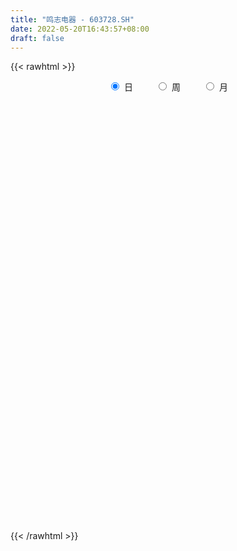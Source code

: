 ```yaml
---
title: "鸣志电器 - 603728.SH"
date: 2022-05-20T16:43:57+08:00
draft: false
---
```

{{< rawhtml >}}
    <div style="text-align: center">
        <label style="padding: 1rem;"><input style="margin-right: .5rem" type="radio" name="period" value="D" checked onclick="period_change(this)">日</label>
        <label style="padding: 1rem;"><input style="margin-right: .5rem" type="radio" name="period" value="W" onclick="period_change(this)">周</label>
        <label style="padding: 1rem;"><input style="margin-right: .5rem" type="radio" name="period" value="M" onclick="period_change(this)">月</label>
    </div>
    <div id="chart" style="height: 700px;"></div> 
    <script type="text/javascript">
        const D_v = [36391.86,40753.5,21949.19,42889.84,34625.6,46760.94,33164.59,30563.07,28084.85,28645.13,35755.89,25500.07,26764.54,25533.81,23685.54,27544.44,16006.06,60405.66,49746.62,29588.51,19082.7,20896.7,32814.0,38625.8,37950.61,36011.29,21105.44,25550.43,32193.0,25752.37,39929.18,27807.89,36123.3,31282.01,87395.97,50132.27,35203.93,67420.44,54029.97,32309.85,48295.43,45686.0,33107.53,28993.9,33004.07,28204.26,28497.0,51425.89,41910.61,36282.06,49894.31,94749.44,74155.29,59496.45,54766.17,54061.73,33385.56,33542.2,72217.26,64984.65,61467.86,34879.76,37960.44,35821.7,48653.03,28544.93,28491.53,47143.24,76242.42,54561.46,44014.1,22184.72,24219.85,129022.23,160853.99,76321.29,51672.33,74381.48,86260.59,79287.08,54333.3,44580.75,42666.77,56593.29,52108.03,40867.36,27027.26,35092.9,47190.7,32457.26,19862.31,23928.15,22465.38,26110.61,20958.07,16627.11,40156.86,33491.0,21309.22,15037.3,40859.77,21134.12,27076.33,20680.5,35118.46,17828.54,12572.48,13046.34,17747.13,15494.73,54438.09,35502.26,29260.13,22070.46,43781.45,23333.56,19565.52,28959.73,15046.76,20810.94,18769.5,22879.0,40900.54,22833.62,19230.64,43537.64,38402.67,100859.38,149170.1,189241.41,136207.3,125412.77,190401.04,97315.25,199673.98,147858.01,140735.41,208062.83,225097.72,158747.61,141404.04,88088.66,130045.24,90292.32,83275.55,52469.11,59895.52,54209.79,77161.73,60224.89,66782.16,64282.84,49726.19,116764.99,73462.62,79615.7,64969.02,40337.77,51813.83,93801.56,56454.29,83018.56,49294.49,55154.38,42145.61,47133.36,32903.81,36243.19,31572.27,58372.76,42872.13,31388.06,33632.0,46421.53,46970.84,29780.41,27642.18,16001.0,23950.92,31475.16,44766.55,26566.4,26757.0,45666.55,33122.0,27467.0,31541.0,32261.8,18444.9,17804.0,17956.42,18642.04,26934.5,27936.87,19214.71,18349.7,17112.8,24905.3,15774.7,16465.18,19710.49,18271.84,33463.74,25679.51,19066.0,20918.6,30469.51,36476.0,24738.2,19439.8,22651.04,19004.23,41687.44,22332.14,23604.5,17442.0,16065.0,17364.43,15411.14,20858.0,43309.0,20851.91,18398.9,26766.0,18193.63,19856.08,20184.04,37504.13,29319.0,26494.15,48785.22,43592.18,33625.91,51125.21,27212.0,35092.13,26633.0,45506.91,35470.29,17076.89,14883.0,25402.6,35937.1,16418.91,25153.0,15475.0,11476.0,21610.0,21518.9,19435.9]
const D_histogram = [0.0,0.0063690028,-0.0078180747,-0.016297121,-0.0391793039,-0.0150447188,-0.0448115345,-0.0831386621,-0.1119009424,-0.1087056923,-0.0732999904,-0.0741562984,-0.0402251451,-0.0224636546,-0.0240004157,-0.0317668594,-0.0404057081,-0.0025680032,-0.0330868726,-0.0379196726,-0.0620957362,-0.0618169901,-0.0665058143,-0.0981615516,-0.1205857392,-0.1108845292,-0.0864089806,-0.0314230855,0.0239208556,0.04462464,0.0577458493,0.0582750544,0.094785461,0.1083222049,0.172873366,0.1762767541,0.1605571969,0.1096973154,0.0775188942,0.0598361685,0.0903202412,0.077714663,0.063473893,0.0526391311,0.0226891844,-0.0075126512,-0.0407392493,0.0146794888,0.0289088413,-0.0077410428,0.0769057075,0.139792443,0.121607517,0.0698771527,-0.0143662016,-0.0819921402,-0.1035618326,-0.0993648414,-0.0228517884,0.0446127598,0.0740496471,0.070919686,0.0480180692,0.0278549455,0.0378433487,0.0342114518,0.034280386,0.0014874687,0.0397959542,0.0082514361,-0.0507627197,-0.0829416893,-0.0957867917,0.0090388468,0.156575426,0.2525919869,0.265397202,0.1928621614,0.1844339548,0.1243106921,0.0327398715,-0.0017020362,-0.0470286915,-0.0284095094,0.0191675613,0.0293884591,0.0245269258,0.034661677,-0.0268247291,-0.0916269327,-0.1229927071,-0.151898257,-0.1837820686,-0.1624736574,-0.1532444679,-0.1625698376,-0.2196797098,-0.2387896535,-0.2510430761,-0.251402675,-0.2609463765,-0.2591970336,-0.2683774926,-0.2597030627,-0.2256604605,-0.1795405295,-0.1310501197,-0.0852317274,-0.0247885969,-0.0042397122,0.0878777143,0.1285644182,0.1658601084,0.1904009501,0.1394946723,0.1285277493,0.1281979408,0.0953315948,0.0678283179,0.072415277,0.0699068504,0.046330745,0.0687542021,0.078471986,0.0859195908,0.0900816941,0.1185644289,0.2141343574,0.383907672,0.4634182794,0.4817678459,0.4201559442,0.4421623082,0.563557195,0.5136841711,0.4893717625,0.5380370924,0.6848255869,0.7626064673,0.7300542181,0.5900992039,0.4405102427,0.2764043595,0.1469101626,-0.0048525925,-0.1255918889,-0.2221852096,-0.3019033739,-0.3514993976,-0.3979597026,-0.472935405,-0.5454595011,-0.5482224452,-0.4969316298,-0.4656475911,-0.3964279374,-0.3980534801,-0.3767205911,-0.3106250061,-0.1675375852,-0.1198820009,-0.1974456791,-0.291542433,-0.2723419289,-0.304406436,-0.3387865853,-0.3216277524,-0.2353174787,-0.2009118718,-0.0970001691,-0.0351597886,0.0245910589,0.0141117477,-0.0334875207,-0.1151830114,-0.1313794294,-0.1698296546,-0.1904693094,-0.2290620393,-0.2036100987,-0.2046185574,-0.2114818234,-0.1573553117,-0.175970374,-0.2202944187,-0.2357870623,-0.1993121772,-0.1578880951,-0.1049627859,-0.0511929909,-0.0155503269,0.006259421,0.0661046433,0.0794933659,0.117764205,0.1374472115,0.1358383428,0.1002372232,0.059008114,0.0143637665,-0.0377717132,-0.0885924889,-0.106367079,-0.0990638715,-0.076199446,-0.0956605985,-0.1455178008,-0.1285184338,-0.0906345324,-0.0561180342,-0.0183737237,0.0047789127,0.0398973612,0.0512277224,0.0328975705,0.0057971733,-0.0081620398,0.0238799996,0.0294137712,0.0198900748,-0.0241445021,-0.0695774889,-0.0865432997,-0.1369102949,-0.1267644116,-0.1197764754,-0.1142230269,-0.0866251122,-0.0126360835,0.0189334462,0.0771003666,0.0497957037,0.0493708726,-0.0185357728,-0.0932278549,-0.0921019297,-0.0643636795,-0.0410362023,0.0071153015,0.0485021497,0.0629472774,0.0940666879,0.1318769581,0.1601110989,0.1913471043,0.2070748191,0.2092330931,0.2259088152,0.239445729,0.2580562222]
const D_fast = [0.0,0.0079612536,-0.0081803427,-0.0207336692,-0.053410678,-0.0330372727,-0.074006972,-0.1331187651,-0.189856281,-0.213837454,-0.1967567497,-0.2161521323,-0.1922772653,-0.1801316885,-0.1876685534,-0.203376712,-0.2221169877,-0.1849212836,-0.2237118711,-0.2380245893,-0.2777245869,-0.2929000883,-0.3142153662,-0.3704114914,-0.4229821138,-0.4410020361,-0.4381287326,-0.3909986089,-0.3296744539,-0.2978145095,-0.2702568379,-0.2551588691,-0.1949520974,-0.1543348022,-0.0465652996,0.000907277,0.0253270191,0.0018914664,-0.0109072312,-0.0136309148,0.0394332182,0.0462563057,0.047884009,0.0502090299,0.0259313793,-0.0061486191,-0.0495600295,0.0095285808,0.0309851436,-0.0076000012,0.096273176,0.1941080222,0.2063249755,0.1720638993,0.0842289947,-0.003894979,-0.0513551296,-0.0719993487,-0.0011992428,0.0774184953,0.1253677945,0.1399677548,0.1290706554,0.115871268,0.1353205084,0.1402414744,0.1488805051,0.116459455,0.1647169291,0.13523527,0.0635304343,0.0106160424,-0.026175758,0.0809095922,0.2675900279,0.4267545855,0.5059091011,0.4815896009,0.519269883,0.4902242933,0.4068384406,0.3719710239,0.3148871957,0.3264040004,0.3787729614,0.396340974,0.3976111722,0.4164113426,0.3482187543,0.2605098175,0.1983958663,0.1315157522,0.0536864234,0.0343764203,0.0052944928,-0.0446733363,-0.1567031359,-0.2355104931,-0.3105246846,-0.3737349523,-0.448515248,-0.5115651634,-0.5878399956,-0.6440913314,-0.6664638443,-0.6652290456,-0.6495011658,-0.6249907054,-0.5707447241,-0.5512557675,-0.4371689124,-0.3643411039,-0.2855803866,-0.2134393074,-0.2294719171,-0.2083069028,-0.1765872261,-0.1856206734,-0.1961668708,-0.1734760925,-0.1585078065,-0.1705012256,-0.130889218,-0.1015534376,-0.0726259351,-0.0459434082,0.0121804337,0.1612839517,0.4270341842,0.6223993615,0.7611908894,0.8046179738,0.9371649148,1.1994491004,1.2779971193,1.3760276512,1.5592022543,1.8771971456,2.1456296428,2.295590948,2.3031607348,2.2636993343,2.168694541,2.0759278847,1.9229519816,1.7708147129,1.6186750898,1.463481082,1.3260102089,1.1800599783,0.9868504246,0.7779614533,0.6381428979,0.5652008058,0.4800729467,0.4501856161,0.3490467033,0.2761994446,0.2646387781,0.3658418026,0.3835268867,0.2566017887,0.0896194265,0.0407344485,-0.0674316676,-0.1865084633,-0.2497565685,-0.2222756644,-0.2380980255,-0.158436365,-0.1053859317,-0.0394873195,-0.0464386938,-0.1024098424,-0.2129010859,-0.2619423612,-0.3428500002,-0.4111069822,-0.5069652219,-0.5324158061,-0.5845789041,-0.6443126259,-0.6295249421,-0.6921325979,-0.7915302474,-0.8659696565,-0.8793228157,-0.8773707574,-0.8506861446,-0.8097145974,-0.7779595151,-0.754584912,-0.6782135288,-0.6449514647,-0.5772395745,-0.523194765,-0.490844048,-0.5013858618,-0.5278629426,-0.5689163484,-0.6304947563,-0.7034636543,-0.7478300141,-0.7652927745,-0.7614782105,-0.8048545126,-0.8910911651,-0.9062214066,-0.8909961382,-0.8705091486,-0.837358269,-0.8130109044,-0.7679181156,-0.7437808239,-0.7538865831,-0.779537687,-0.7955374101,-0.7575253708,-0.7446381563,-0.7491893341,-0.7992600365,-0.8620873955,-0.9006890313,-0.9852836002,-1.0068288198,-1.0297850024,-1.0527873107,-1.0468456741,-0.9760156661,-0.9397127749,-0.8622707629,-0.8771264998,-0.8652086128,-0.9377492014,-1.0357482472,-1.0576478045,-1.0460004741,-1.0329320475,-0.9830017184,-0.9294893327,-0.8993073857,-0.8446713031,-0.7738917934,-0.7056298779,-0.6265570965,-0.5590606769,-0.5045941296,-0.4314412036,-0.3580428576,-0.2749183089]
const D_slow = [0.0,0.0015922507,-0.000362268,-0.0044365482,-0.0142313742,-0.0179925539,-0.0291954375,-0.049980103,-0.0779553386,-0.1051317617,-0.1234567593,-0.1419958339,-0.1520521202,-0.1576680338,-0.1636681378,-0.1716098526,-0.1817112796,-0.1823532804,-0.1906249986,-0.2001049167,-0.2156288508,-0.2310830983,-0.2477095519,-0.2722499398,-0.3023963746,-0.3301175069,-0.351719752,-0.3595755234,-0.3535953095,-0.3424391495,-0.3280026872,-0.3134339236,-0.2897375583,-0.2626570071,-0.2194386656,-0.1753694771,-0.1352301778,-0.107805849,-0.0884261254,-0.0734670833,-0.050887023,-0.0314583572,-0.015589884,-0.0024301012,0.0032421949,0.0013640321,-0.0088207802,-0.005150908,0.0020763023,0.0001410416,0.0193674685,0.0543155792,0.0847174585,0.1021867466,0.0985951962,0.0780971612,0.052206703,0.0273654927,0.0216525456,0.0328057355,0.0513181473,0.0690480688,0.0810525861,0.0880163225,0.0974771597,0.1060300226,0.1146001191,0.1149719863,0.1249209749,0.1269838339,0.114293154,0.0935577317,0.0696110337,0.0718707454,0.1110146019,0.1741625986,0.2405118991,0.2887274395,0.3348359282,0.3659136012,0.3740985691,0.37367306,0.3619158872,0.3548135098,0.3596054001,0.3669525149,0.3730842464,0.3817496656,0.3750434834,0.3521367502,0.3213885734,0.2834140092,0.237468492,0.1968500777,0.1585389607,0.1178965013,0.0629765738,0.0032791605,-0.0594816086,-0.1223322773,-0.1875688714,-0.2523681298,-0.319462503,-0.3843882687,-0.4408033838,-0.4856885162,-0.5184510461,-0.539758978,-0.5459561272,-0.5470160552,-0.5250466267,-0.4929055221,-0.451440495,-0.4038402575,-0.3689665894,-0.3368346521,-0.3047851669,-0.2809522682,-0.2639951887,-0.2458913695,-0.2284146569,-0.2168319706,-0.1996434201,-0.1800254236,-0.1585455259,-0.1360251024,-0.1063839951,-0.0528504058,0.0431265122,0.1589810821,0.2794230435,0.3844620296,0.4950026066,0.6358919054,0.7643129482,0.8866558888,1.0211651619,1.1923715586,1.3830231755,1.56553673,1.7130615309,1.8231890916,1.8922901815,1.9290177221,1.927804574,1.8964066018,1.8408602994,1.7653844559,1.6775096065,1.5780196809,1.4597858296,1.3234209544,1.1863653431,1.0621324356,0.9457205378,0.8466135535,0.7471001834,0.6529200357,0.5752637842,0.5333793878,0.5034088876,0.4540474678,0.3811618596,0.3130763774,0.2369747684,0.152278122,0.0718711839,0.0130418143,-0.0371861537,-0.061436196,-0.0702261431,-0.0640783784,-0.0605504415,-0.0689223216,-0.0977180745,-0.1305629318,-0.1730203455,-0.2206376729,-0.2779031827,-0.3288057074,-0.3799603467,-0.4328308025,-0.4721696305,-0.516162224,-0.5712358286,-0.6301825942,-0.6800106385,-0.7194826623,-0.7457233588,-0.7585216065,-0.7624091882,-0.760844333,-0.7443181721,-0.7244448307,-0.6950037794,-0.6606419765,-0.6266823908,-0.601623085,-0.5868710565,-0.5832801149,-0.5927230432,-0.6148711654,-0.6414629351,-0.666228903,-0.6852787645,-0.7091939141,-0.7455733643,-0.7777029728,-0.8003616059,-0.8143911144,-0.8189845453,-0.8177898172,-0.8078154769,-0.7950085463,-0.7867841536,-0.7853348603,-0.7873753703,-0.7814053704,-0.7740519276,-0.7690794089,-0.7751155344,-0.7925099066,-0.8141457315,-0.8483733053,-0.8800644082,-0.910008527,-0.9385642838,-0.9602205618,-0.9633795827,-0.9586462211,-0.9393711295,-0.9269222035,-0.9145794854,-0.9192134286,-0.9425203923,-0.9655458748,-0.9816367946,-0.9918958452,-0.9901170198,-0.9779914824,-0.9622546631,-0.9387379911,-0.9057687515,-0.8657409768,-0.8179042007,-0.766135496,-0.7138272227,-0.6573500189,-0.5974885866,-0.5329745311]
const D_data = [['2021-05-11', 18.2483, 18.1585, 17.7694, 18.358],['2021-05-12', 18.0288, 18.2583, 17.6796, 18.4777],['2021-05-13', 18.1086, 17.9789, 17.8691, 18.348],['2021-05-14', 18.0388, 17.9789, 17.51, 18.3181],['2021-05-17', 18.0288, 17.6896, 17.4701, 18.2383],['2021-05-18', 17.7793, 18.2583, 17.1907, 18.4378],['2021-05-19', 18.0188, 17.5399, 17.4202, 18.0687],['2021-05-20', 17.5399, 17.1907, 17.0311, 17.6696],['2021-05-21', 17.1907, 17.041, 16.9413, 17.5399],['2021-05-24', 17.3304, 17.2705, 16.9911, 17.6397],['2021-05-25', 17.2106, 17.6896, 17.1707, 18.0188],['2021-05-26', 17.8292, 17.2506, 17.2406, 17.8292],['2021-05-27', 17.1508, 17.7095, 17.0809, 17.939],['2021-05-28', 17.7494, 17.5998, 17.4501, 18.0986],['2021-05-31', 17.5598, 17.3603, 17.1508, 17.8592],['2021-06-01', 17.3902, 17.2106, 17.0809, 17.5499],['2021-06-02', 17.2705, 17.1009, 17.0011, 17.4102],['2021-06-03', 17.0311, 17.7195, 16.8814, 18.4578],['2021-06-04', 17.7295, 16.8415, 16.6419, 17.909],['2021-06-07', 16.8714, 17.0111, 16.7916, 17.4401],['2021-06-08', 17.06, 16.62, 16.58, 17.39],['2021-06-09', 16.59, 16.78, 16.42, 16.83],['2021-06-10', 16.78, 16.62, 16.36, 16.8],['2021-06-11', 16.64, 16.08, 16.01, 17.07],['2021-06-15', 16.02, 15.92, 15.71, 16.4],['2021-06-16', 16.11, 16.15, 15.95, 16.34],['2021-06-17', 16.12, 16.3, 16.08, 16.62],['2021-06-18', 16.4, 16.8, 16.4, 16.86],['2021-06-21', 16.67, 17.05, 16.52, 17.12],['2021-06-22', 17.04, 16.8, 16.8, 17.25],['2021-06-23', 16.77, 16.79, 16.49, 16.94],['2021-06-24', 16.78, 16.67, 16.57, 17.06],['2021-06-25', 16.67, 17.24, 16.62, 17.38],['2021-06-28', 17.2, 17.13, 16.68, 17.2],['2021-06-29', 17.2, 18.06, 17.0, 18.5],['2021-06-30', 17.95, 17.59, 17.42, 18.04],['2021-07-01', 17.7, 17.43, 17.17, 17.8],['2021-07-02', 17.35, 16.9, 16.5, 18.0],['2021-07-05', 16.71, 16.97, 16.37, 17.3],['2021-07-06', 17.02, 17.06, 16.6, 17.28],['2021-07-07', 17.09, 17.75, 16.88, 17.79],['2021-07-08', 17.75, 17.32, 17.2, 17.83],['2021-07-09', 17.32, 17.28, 16.86, 17.45],['2021-07-12', 17.3, 17.3, 17.11, 17.49],['2021-07-13', 17.31, 16.98, 16.71, 17.32],['2021-07-14', 16.98, 16.82, 16.8, 17.2],['2021-07-15', 16.77, 16.59, 16.27, 16.94],['2021-07-16', 16.54, 17.75, 16.54, 17.77],['2021-07-19', 17.66, 17.44, 17.25, 17.69],['2021-07-20', 17.27, 16.75, 16.7, 17.27],['2021-07-21', 16.79, 18.43, 16.74, 18.43],['2021-07-22', 18.9, 18.65, 18.21, 19.32],['2021-07-23', 18.64, 17.87, 17.68, 18.64],['2021-07-26', 17.8, 17.35, 16.95, 17.83],['2021-07-27', 17.31, 16.61, 16.56, 17.46],['2021-07-28', 16.61, 16.38, 16.01, 17.11],['2021-07-29', 16.5, 16.65, 16.48, 16.88],['2021-07-30', 16.7, 16.85, 16.62, 17.16],['2021-08-02', 16.85, 17.93, 16.66, 18.2],['2021-08-03', 17.99, 18.22, 17.75, 18.48],['2021-08-04', 18.32, 18.06, 17.9, 18.38],['2021-08-05', 18.02, 17.79, 17.65, 18.33],['2021-08-06', 18.05, 17.53, 17.35, 18.05],['2021-08-09', 17.73, 17.49, 17.18, 17.73],['2021-08-10', 17.4, 17.88, 17.25, 17.93],['2021-08-11', 17.88, 17.77, 17.5, 17.98],['2021-08-12', 17.66, 17.85, 17.65, 18.17],['2021-08-13', 18.01, 17.38, 17.29, 18.12],['2021-08-16', 17.38, 18.32, 17.13, 18.58],['2021-08-17', 18.25, 17.5, 17.41, 18.32],['2021-08-18', 17.34, 16.91, 16.82, 17.52],['2021-08-19', 16.8, 16.96, 16.71, 17.1],['2021-08-20', 16.96, 17.02, 16.61, 17.09],['2021-08-23', 17.12, 18.72, 17.1, 18.72],['2021-08-24', 19.13, 20.02, 18.8, 20.54],['2021-08-25', 20.2, 20.22, 19.8, 20.33],['2021-08-26', 20.51, 19.71, 19.67, 20.61],['2021-08-27', 19.71, 18.7, 18.56, 19.85],['2021-08-30', 19.08, 19.48, 19.03, 19.85],['2021-08-31', 19.24, 18.82, 18.33, 19.37],['2021-09-01', 18.85, 18.13, 18.02, 18.99],['2021-09-02', 18.22, 18.57, 18.01, 18.66],['2021-09-03', 18.61, 18.25, 18.12, 19.1],['2021-09-06', 18.39, 19.0, 18.04, 19.14],['2021-09-07', 18.95, 19.59, 18.8, 19.64],['2021-09-08', 19.5, 19.35, 18.95, 19.51],['2021-09-09', 19.39, 19.25, 19.03, 19.43],['2021-09-10', 19.25, 19.53, 18.98, 19.74],['2021-09-13', 19.53, 18.55, 18.5, 19.53],['2021-09-14', 18.39, 18.17, 18.11, 18.75],['2021-09-15', 18.05, 18.29, 17.87, 18.48],['2021-09-16', 18.44, 18.09, 17.91, 18.52],['2021-09-17', 17.99, 17.79, 17.68, 18.28],['2021-09-22', 17.6, 18.32, 17.5, 18.34],['2021-09-23', 18.35, 18.15, 18.0, 18.53],['2021-09-24', 18.18, 17.81, 17.77, 18.24],['2021-09-27', 17.89, 16.89, 16.7, 18.1],['2021-09-28', 16.88, 16.98, 16.51, 17.28],['2021-09-29', 16.83, 16.78, 16.45, 17.1],['2021-09-30', 16.8, 16.68, 16.61, 16.93],['2021-10-08', 16.75, 16.31, 16.12, 17.15],['2021-10-11', 16.23, 16.19, 16.05, 16.45],['2021-10-12', 16.16, 15.78, 15.55, 16.23],['2021-10-13', 15.8, 15.74, 15.5, 15.8],['2021-10-14', 15.68, 15.92, 15.59, 16.34],['2021-10-15', 15.98, 16.06, 15.83, 16.28],['2021-10-18', 16.09, 16.15, 15.92, 16.23],['2021-10-19', 16.14, 16.21, 16.05, 16.28],['2021-10-20', 16.22, 16.56, 16.11, 16.58],['2021-10-21', 16.51, 16.19, 16.14, 16.69],['2021-10-22', 16.16, 17.35, 16.16, 17.45],['2021-10-25', 17.35, 17.08, 16.78, 17.45],['2021-10-26', 17.11, 17.3, 17.08, 17.58],['2021-10-27', 17.47, 17.39, 17.0, 17.48],['2021-10-28', 17.3, 16.45, 16.13, 17.3],['2021-10-29', 16.72, 16.84, 16.32, 17.15],['2021-11-01', 16.83, 17.0, 16.5, 17.17],['2021-11-02', 17.2, 16.55, 16.28, 17.21],['2021-11-03', 16.41, 16.48, 16.3, 16.75],['2021-11-04', 16.54, 16.84, 16.4, 16.9],['2021-11-05', 16.82, 16.78, 16.71, 17.15],['2021-11-08', 16.78, 16.46, 16.36, 16.88],['2021-11-09', 16.32, 17.05, 16.32, 17.4],['2021-11-10', 16.97, 17.01, 16.73, 17.02],['2021-11-11', 16.91, 17.07, 16.75, 17.21],['2021-11-12', 17.02, 17.11, 17.0, 17.46],['2021-11-15', 17.3, 17.57, 17.25, 17.79],['2021-11-16', 17.72, 18.87, 17.53, 18.9],['2021-11-17', 18.9, 20.76, 18.9, 20.76],['2021-11-18', 20.49, 20.66, 20.15, 21.81],['2021-11-19', 20.72, 20.57, 19.61, 21.63],['2021-11-22', 20.56, 19.86, 19.11, 20.57],['2021-11-23', 20.2, 21.21, 19.81, 21.85],['2021-11-24', 21.2, 23.33, 21.18, 23.33],['2021-11-25', 24.17, 21.91, 21.5, 24.45],['2021-11-26', 22.32, 22.55, 21.0, 22.7],['2021-11-29', 22.22, 24.08, 22.02, 24.65],['2021-11-30', 24.86, 26.49, 24.08, 26.49],['2021-12-01', 27.78, 27.0, 26.46, 28.31],['2021-12-02', 26.49, 26.55, 25.9, 27.71],['2021-12-03', 26.76, 25.5, 25.24, 26.86],['2021-12-06', 25.4, 25.26, 24.8, 25.95],['2021-12-07', 25.0, 24.78, 24.36, 26.0],['2021-12-08', 24.71, 24.86, 24.0, 25.0],['2021-12-09', 25.01, 24.15, 24.0, 25.12],['2021-12-10', 24.15, 24.02, 23.75, 24.4],['2021-12-13', 24.02, 23.86, 23.35, 24.28],['2021-12-14', 23.71, 23.64, 23.31, 23.95],['2021-12-15', 23.63, 23.65, 23.51, 24.38],['2021-12-16', 23.65, 23.36, 23.17, 24.14],['2021-12-17', 23.36, 22.54, 22.5, 23.49],['2021-12-20', 22.64, 21.96, 21.82, 22.8],['2021-12-21', 22.16, 22.37, 21.77, 22.46],['2021-12-22', 22.39, 22.92, 21.95, 23.51],['2021-12-23', 22.79, 22.65, 21.86, 23.07],['2021-12-24', 22.67, 23.18, 22.58, 23.46],['2021-12-27', 23.04, 22.27, 21.92, 23.04],['2021-12-28', 22.4, 22.4, 22.14, 22.9],['2021-12-29', 22.41, 23.01, 22.08, 23.36],['2021-12-30', 22.81, 24.43, 22.67, 24.59],['2021-12-31', 24.0, 23.71, 23.43, 24.37],['2022-01-04', 23.59, 22.0, 21.66, 23.68],['2022-01-05', 22.15, 21.19, 21.01, 22.21],['2022-01-06', 21.04, 22.23, 21.04, 22.6],['2022-01-07', 22.12, 21.36, 21.18, 22.66],['2022-01-10', 21.36, 20.92, 20.66, 21.77],['2022-01-11', 20.91, 21.27, 20.81, 21.78],['2022-01-12', 21.16, 22.2, 21.13, 22.3],['2022-01-13', 22.07, 21.7, 21.62, 22.19],['2022-01-14', 21.7, 22.82, 21.6, 23.41],['2022-01-17', 22.85, 22.68, 22.39, 23.45],['2022-01-18', 22.68, 22.97, 22.34, 23.16],['2022-01-19', 22.98, 22.23, 22.01, 22.98],['2022-01-20', 22.35, 21.59, 21.45, 22.38],['2022-01-21', 21.42, 20.74, 20.69, 21.58],['2022-01-24', 20.78, 21.18, 20.78, 21.67],['2022-01-25', 21.24, 20.61, 20.57, 21.41],['2022-01-26', 20.58, 20.5, 20.18, 21.07],['2022-01-27', 20.65, 19.91, 19.71, 20.66],['2022-01-28', 19.91, 20.46, 19.58, 20.83],['2022-02-07', 20.62, 19.98, 19.63, 20.99],['2022-02-08', 19.96, 19.66, 19.16, 20.07],['2022-02-09', 19.68, 20.34, 19.68, 20.37],['2022-02-10', 20.01, 19.32, 19.0, 20.1],['2022-02-11', 19.14, 18.59, 18.48, 19.3],['2022-02-14', 18.41, 18.52, 18.21, 18.7],['2022-02-15', 18.64, 18.96, 18.22, 19.16],['2022-02-16', 19.05, 18.99, 18.72, 19.58],['2022-02-17', 18.88, 19.18, 18.85, 19.42],['2022-02-18', 19.0, 19.31, 18.74, 19.49],['2022-02-21', 19.28, 19.19, 18.84, 19.38],['2022-02-22', 19.24, 19.06, 18.62, 19.28],['2022-02-23', 19.06, 19.68, 18.86, 19.93],['2022-02-24', 19.68, 19.25, 18.94, 20.2],['2022-02-25', 19.35, 19.68, 19.31, 19.89],['2022-02-28', 19.69, 19.61, 19.25, 19.8],['2022-03-01', 19.61, 19.41, 19.2, 19.79],['2022-03-02', 19.3, 18.89, 18.83, 19.4],['2022-03-03', 18.93, 18.59, 18.56, 18.93],['2022-03-04', 18.61, 18.26, 18.19, 18.69],['2022-03-07', 18.3, 17.81, 17.68, 18.44],['2022-03-08', 17.85, 17.41, 17.41, 18.0],['2022-03-09', 17.57, 17.47, 16.63, 17.64],['2022-03-10', 17.87, 17.58, 17.5, 18.35],['2022-03-11', 17.28, 17.69, 17.03, 17.82],['2022-03-14', 17.52, 17.0, 17.0, 17.52],['2022-03-15', 16.98, 16.23, 16.23, 17.12],['2022-03-16', 16.48, 16.76, 15.8, 16.85],['2022-03-17', 16.82, 16.97, 16.75, 17.19],['2022-03-18', 16.96, 16.95, 16.66, 17.13],['2022-03-21', 16.95, 17.04, 16.84, 17.18],['2022-03-22', 17.04, 16.9, 16.7, 17.24],['2022-03-23', 17.0, 17.11, 16.86, 17.39],['2022-03-24', 17.06, 16.86, 16.66, 17.25],['2022-03-25', 17.0, 16.39, 16.28, 17.01],['2022-03-28', 16.1, 16.06, 15.82, 16.34],['2022-03-29', 16.2, 16.0, 15.9, 16.45],['2022-03-30', 16.2, 16.52, 16.09, 16.55],['2022-03-31', 16.54, 16.2, 16.08, 16.54],['2022-04-01', 16.05, 15.91, 15.76, 16.14],['2022-04-06', 15.91, 15.22, 15.13, 15.91],['2022-04-07', 15.31, 14.81, 14.81, 15.32],['2022-04-08', 14.82, 14.82, 14.66, 15.09],['2022-04-11', 14.7, 14.01, 13.9, 14.75],['2022-04-12', 13.92, 14.43, 13.92, 14.45],['2022-04-13', 14.28, 14.21, 14.05, 14.49],['2022-04-14', 14.24, 14.0, 13.96, 14.42],['2022-04-15', 13.92, 14.15, 13.48, 14.3],['2022-04-18', 14.08, 14.83, 13.68, 14.88],['2022-04-19', 14.74, 14.45, 14.35, 15.14],['2022-04-20', 14.58, 14.93, 14.1, 15.19],['2022-04-21', 14.93, 13.86, 13.8, 15.18],['2022-04-22', 13.84, 14.03, 13.8, 14.25],['2022-04-25', 13.7, 12.88, 12.63, 13.7],['2022-04-26', 12.79, 12.23, 12.0, 12.87],['2022-04-27', 12.0, 12.77, 11.78, 13.01],['2022-04-28', 12.74, 12.98, 12.49, 13.2],['2022-04-29', 12.86, 12.88, 12.45, 13.1],['2022-05-05', 12.85, 13.23, 12.57, 13.48],['2022-05-06', 12.85, 13.27, 12.83, 13.28],['2022-05-09', 13.01, 12.99, 12.95, 13.25],['2022-05-10', 12.89, 13.25, 12.75, 13.45],['2022-05-11', 13.4, 13.48, 13.32, 14.04],['2022-05-12', 13.5, 13.53, 13.3, 13.59],['2022-05-13', 13.62, 13.75, 13.5, 13.83],['2022-05-16', 13.9, 13.73, 13.61, 14.02],['2022-05-17', 13.73, 13.67, 13.42, 13.75],['2022-05-18', 13.78, 13.98, 13.56, 14.06],['2022-05-19', 13.79, 14.12, 13.72, 14.38],['2022-05-20', 14.29, 14.39, 14.1, 14.4]]
const W_v = [456221.44,355838.81,307392.6,210670.06,160331.35,115835.05,196123.08,211277.48,425220.5699999999,207201.46,216081.03,288443.74,325566.56,244651.49,160281.76,144876.23,210364.56,137444.55,346216.34,181648.47,107555.12,128088.29,65678.92,94103.41,81589.47,50778.58,85557.16,83006.04,64646.22,78773.01,77523.78,24691.1,11673.49,49555.8,67796.89,80535.45,79627.72,54250.59,64411.27,68710.11,60629.4,48833.97,45347.74,46957.91,53071.02,82521.17,65583.12,118715.67,68159.62,59405.87,44271.71,69656.8,44232.9,25039.83,41551.65,37938.46,24451.71,34748.55,37309.22,50401.89,20477.34,34321.59,47529.1,25153.41,53531.97,46952.38,63940.29,93305.81,94142.51,74973.78,48687.62,99225.39,105969.77,75451.62,99658.55,100264.44,58875.4,99895.17,203095.87,137542.22,87367.71,81342.38,207780.31,339848.21,369369.64,225852.55,181535.46,155454.66,187824.83,282770.99,136300.62,117432.56,39692.3,106834.13,77063.58,91707.14,107119.55,62628.9,62642.97,66698.8,73454.36,119434.96,94625.29,154011.72,113189.0,113747.05,134411.66,55811.84,88853.24,90462.5,98016.73,109940.52,140423.4,195419.87,31581.49,76156.79,89983.46,54086.86,88601.27,64780.04,56516.77,103259.09,85351.22,91942.86,87444.62,107474.23,70603.51,68704.52,134205.34,90457.5,82066.54,146240.36,90621.89,312337.04,847301.5499999999,361465.14,276718.13,218574.72,142196.8,908394.3200000001,492071.4300000001,223614.08,136200.56,123264.42,101655.36,97495.44,88363.45,332901.26,181593.9,147331.17,161864.0,110226.16,144305.76,233651.18,181308.94,144779.68,122053.35,247058.77,272556.14,457316.97,449605.0,277446.76,220817.3,172960.18,131039.8,72123.0,38931.18,234824.92,181769.92,107034.48,152773.49,117445.16,96817.07,103527.85,112904.49,99194.24,272833.17,224628.4,112408.92,287971.65,166362.53,146042.81,162195.08,197190.63,58417.69,45383.61,96980.0,132657.13,108195.24,100565.43,138956.62,69800.32,44237.04,69386.16,219321.63,418673.1899999999,180604.3,209928.83,173199.05,142199.44,177388.32,141007.71,120617.77,161805.74,271434.62,213428.78,170125.12,296991.71,235252.11,271509.97,188654.43,221222.55,492251.3199999999,307128.49,211688.84,145903.8,63695.79,109994.38,40859.77,121837.95,113298.77,153947.86,103152.45,149381.44,613880.8600000001,760661.05,874047.61,444170.88,318274.09,383852.34,307376.47,229613.04,206225.39,201284.56,128849.67,176878.5,127518.7,110684.54,92607.68,116191.58,132042.11,129279.35,87140.57,82559.81,122503.88,181816.46,185569.25,52547.18,117794.61,89515.8]
const W_histogram = [0.0,-0.0645451852,-0.1752370176,-0.2392489158,-0.3132936242,-0.3715642036,-0.3660579784,-0.2729601041,-0.1282496657,-0.0652436951,0.0016245608,0.111087766,0.2267004176,0.2949369013,0.2651758416,0.2865582669,0.1610964856,0.1405244312,0.1621898873,0.1035116852,0.0439026135,-0.0511154224,-0.0977207745,-0.0826747717,-0.042695346,-0.0254818238,-0.0471602735,-0.0973130881,-0.1381923358,-0.2688378607,-0.324045531,-0.3263975158,-0.3020285738,-0.2139436254,-0.1361609185,-0.1030513916,-0.1397310208,-0.0674617165,0.0146150509,0.0815211553,0.0585485273,0.0341809603,0.0397371878,0.0787154393,0.0990540132,0.1542170826,0.1975104508,0.255941766,0.2816434479,0.1811378791,0.1088176008,0.0134488979,-0.0648428488,-0.1250137614,-0.1406678099,-0.1715486424,-0.1372368999,-0.1147760409,-0.087372086,-0.1358882849,-0.1912035298,-0.2246682527,-0.2010789576,-0.2133260611,-0.2304606863,-0.2505051951,-0.1986634112,-0.1248979056,-0.0669023949,0.0055201403,0.0268889851,0.1257431011,0.1886502354,0.21644732,0.1823416265,0.1550790676,0.1451918291,0.1463824886,0.2306378873,0.2387056876,0.2543280072,0.2966886777,0.2713334791,0.2447255671,0.2175313538,0.1782507648,0.1362065279,0.1012861833,0.1078431084,0.0955373482,0.073737928,-0.0194395156,-0.0594633084,-0.1341372106,-0.1934236327,-0.1750098421,-0.1230118892,-0.135882988,-0.1144381231,-0.0838734947,-0.0691383319,-0.0230497181,0.0308119112,0.0733138822,0.1139269295,0.1173163163,0.0391682016,0.0097690907,0.0080084678,-0.0119076651,-0.0015058185,0.0254487522,0.0740069588,0.1175202746,0.1089846525,0.0648530799,0.0069261494,-0.0356880293,-0.0746344682,-0.1097084718,-0.1567634889,-0.2059704145,-0.2255505484,-0.2148609128,-0.1839994576,-0.1347050988,-0.0907422881,-0.0388874616,0.018462364,0.0685880672,0.1050519748,0.0863657612,0.0738897672,0.156566066,0.204686831,0.2567245506,0.2520447099,0.2045046128,0.106733512,0.2070690227,0.1732072283,0.1118349044,0.0374518292,-0.0165173376,-0.0364132668,-0.0465264952,-0.0873201259,-0.0193172599,0.0378089976,0.0850435621,0.1692484876,0.1859144672,0.1729589264,0.2123938137,0.1700508584,0.1425986847,0.1631505365,0.2333627049,0.2865500174,0.5484764899,0.7409740931,0.859706322,0.83106345,0.8115282015,0.6765348995,0.5154569167,0.3809600154,0.4265781365,0.2601735483,0.0199530897,-0.1852229173,-0.3515314707,-0.4890455446,-0.601464801,-0.6730667753,-0.757723417,-0.6476541494,-0.6114855404,-0.6049398911,-0.5535311626,-0.4703437966,-0.3832586307,-0.4871710835,-0.5756150182,-0.5847443819,-0.4939630293,-0.45434193,-0.3478645639,-0.2501120789,-0.1821212744,-0.0601692832,-0.0118852128,-0.0046398354,-0.0101161548,0.1225545455,0.4625589205,0.5271520157,0.5113145807,0.4154373749,0.3689878647,0.2710583936,0.1451738916,0.1025817796,0.0963257225,0.0631750299,0.0607098442,0.0832121886,0.0976582473,0.0333227762,0.0313952195,0.015644563,-0.0213818356,0.0604342955,0.0763803191,0.1604347908,0.0896770359,0.0377099113,-0.0732316698,-0.1666532223,-0.236158292,-0.1882119484,-0.1836055826,-0.1772689255,-0.1448870129,0.1022015626,0.3762282429,0.7138199076,0.7892165695,0.6945232815,0.6318953749,0.584188326,0.363207909,0.2875247351,0.0803086384,-0.0837983807,-0.3135617959,-0.4064303703,-0.4300374319,-0.5222486737,-0.5971904963,-0.6668674923,-0.7165849083,-0.7444471221,-0.7943823645,-0.826920889,-0.8098653293,-0.8265055859,-0.7632304419,-0.6456997144,-0.4886412867]
const W_fast = [0.0,-0.0806814815,-0.2351825683,-0.3590066954,-0.5113748099,-0.6625364401,-0.7485447096,-0.7236868613,-0.6110388393,-0.5643437925,-0.4970693965,-0.3598342497,-0.1875464937,-0.0455757847,-0.009042884,0.083979108,-0.0012085519,0.0133505015,0.0755634294,0.0427631486,-0.0058702697,-0.1136671612,-0.1847027069,-0.1903253971,-0.1610198079,-0.1501767416,-0.1836452596,-0.2581263463,-0.333553678,-0.5314086681,-0.6676277211,-0.7515790848,-0.8027172863,-0.7681182442,-0.7243757669,-0.7170290879,-0.7886414723,-0.7332375972,-0.6475070671,-0.5602206738,-0.56855617,-0.584378497,-0.5688879725,-0.5102308611,-0.465128784,-0.3714114439,-0.278740463,-0.1563237064,-0.0602111625,-0.1154322615,-0.1605481396,-0.252554618,-0.3470570769,-0.4384814299,-0.4893024309,-0.5630704239,-0.5630679065,-0.5693010577,-0.5637401243,-0.6462283943,-0.7493445217,-0.8389763078,-0.8656567522,-0.9312353709,-1.0059851677,-1.0886559752,-1.0864800441,-1.0439390149,-1.002669103,-0.9288665327,-0.9007754416,-0.7704855504,-0.6604158572,-0.5785069426,-0.5670272295,-0.5555200215,-0.5291093027,-0.491323021,-0.3494081505,-0.2816639283,-0.2024596068,-0.0859267669,-0.0434485958,-0.008875116,0.0183135092,0.0235956114,0.0156030065,0.0060042076,0.0395219099,0.0511004868,0.0477355486,-0.0503017739,-0.1051913938,-0.2133995987,-0.321041929,-0.3463805989,-0.3251356183,-0.3719774641,-0.37914213,-0.3695458753,-0.3720952954,-0.3317691112,-0.2702045041,-0.2093740625,-0.1402792829,-0.1075608169,-0.1759168813,-0.2028737194,-0.2026322254,-0.2255252746,-0.2154998826,-0.1821831238,-0.1151231775,-0.0422297931,-0.0235192521,-0.0514375547,-0.1076329478,-0.1591691339,-0.2167741899,-0.2792753113,-0.3655212007,-0.4662207299,-0.5421885009,-0.5852140936,-0.6003525027,-0.5847344187,-0.5634571799,-0.5213242188,-0.4593588023,-0.3920860822,-0.3293591809,-0.3264539542,-0.3204575065,-0.1986396912,-0.0993472184,0.0168716389,0.0752029756,0.0787890318,0.007701309,0.1598040754,0.1692440881,0.1358304902,0.0708103723,0.0127118711,-0.0162873748,-0.038032227,-0.1006558892,-0.0374823381,0.0290961688,0.0975916238,0.2241086712,0.2872532676,0.3175374584,0.4100707992,0.4102405585,0.4184380559,0.4797775418,0.6083303864,0.7331552033,1.1322007982,1.5099419248,1.8436007342,2.0227237246,2.2060705265,2.2402109494,2.2079971958,2.1687402983,2.3210029536,2.2196417524,1.9844095662,1.7329278299,1.4787364088,1.2189609488,0.9561754922,0.716306824,0.4422193281,0.3903750583,0.2736722822,0.1289829587,0.0420088966,0.0076103135,-0.0011191783,-0.226824402,-0.4591720912,-0.6144875504,-0.6471969551,-0.7211613383,-0.7016501133,-0.6664256479,-0.643965162,-0.5370554917,-0.4917427244,-0.4856573059,-0.493662664,-0.3303533273,0.1252907778,0.3216718769,0.4336630871,0.4416452251,0.487442681,0.4572778083,0.3676867792,0.3507401121,0.3685654856,0.3512085505,0.3639208259,0.4072262174,0.4460868379,0.3900820609,0.396003309,0.3841637934,0.3417919358,0.4387166408,0.4737577442,0.5979209136,0.5495824177,0.5070427709,0.3777932724,0.2427084143,0.1141637716,0.1150571281,0.0737620983,0.0357815239,0.0319416834,0.3045806495,0.6726643905,1.1887110321,1.4614118365,1.5403493688,1.6356953059,1.7340353385,1.6038568987,1.6000549086,1.4129159715,1.2278593573,0.9197054931,0.7252293261,0.5941129066,0.3713394964,0.1471000496,-0.0892938194,-0.3181574625,-0.5321314568,-0.7806622904,-1.0199310371,-1.2053418097,-1.4286084628,-1.5561409293,-1.6000351303,-1.5651370243]
const W_slow = [0.0,-0.0161362963,-0.0599455507,-0.1197577796,-0.1980811857,-0.2909722366,-0.3824867312,-0.4507267572,-0.4827891736,-0.4991000974,-0.4986939572,-0.4709220157,-0.4142469113,-0.340512686,-0.2742187256,-0.2025791589,-0.1623050375,-0.1271739297,-0.0866264579,-0.0607485366,-0.0497728832,-0.0625517388,-0.0869819324,-0.1076506253,-0.1183244619,-0.1246949178,-0.1364849862,-0.1608132582,-0.1953613422,-0.2625708073,-0.3435821901,-0.425181569,-0.5006887125,-0.5541746188,-0.5882148484,-0.6139776963,-0.6489104515,-0.6657758807,-0.662122118,-0.6417418291,-0.6271046973,-0.6185594572,-0.6086251603,-0.5889463005,-0.5641827972,-0.5256285265,-0.4762509138,-0.4122654723,-0.3418546104,-0.2965701406,-0.2693657404,-0.2660035159,-0.2822142281,-0.3134676685,-0.3486346209,-0.3915217815,-0.4258310065,-0.4545250168,-0.4763680383,-0.5103401095,-0.5581409919,-0.6143080551,-0.6645777945,-0.7179093098,-0.7755244814,-0.8381507801,-0.8878166329,-0.9190411093,-0.9357667081,-0.934386673,-0.9276644267,-0.8962286514,-0.8490660926,-0.7949542626,-0.749368856,-0.7105990891,-0.6743011318,-0.6377055096,-0.5800460378,-0.5203696159,-0.4567876141,-0.3826154446,-0.3147820749,-0.2536006831,-0.1992178446,-0.1546551534,-0.1206035215,-0.0952819756,-0.0683211985,-0.0444368615,-0.0260023795,-0.0308622583,-0.0457280854,-0.0792623881,-0.1276182963,-0.1713707568,-0.2021237291,-0.2360944761,-0.2647040069,-0.2856723805,-0.3029569635,-0.308719393,-0.3010164152,-0.2826879447,-0.2542062123,-0.2248771333,-0.2150850829,-0.2126428102,-0.2106406932,-0.2136176095,-0.2139940641,-0.2076318761,-0.1891301364,-0.1597500677,-0.1325039046,-0.1162906346,-0.1145590972,-0.1234811046,-0.1421397216,-0.1695668396,-0.2087577118,-0.2602503154,-0.3166379525,-0.3703531807,-0.4163530451,-0.4500293198,-0.4727148918,-0.4824367572,-0.4778211662,-0.4606741494,-0.4344111557,-0.4128197154,-0.3943472736,-0.3552057572,-0.3040340494,-0.2398529117,-0.1768417343,-0.1257155811,-0.099032203,-0.0472649474,-0.0039631403,0.0239955858,0.0333585431,0.0292292087,0.020125892,0.0084942682,-0.0133357633,-0.0181650782,-0.0087128288,0.0125480617,0.0548601836,0.1013388004,0.144578532,0.1976769854,0.2401897,0.2758393712,0.3166270053,0.3749676815,0.4466051859,0.5837243083,0.7689678316,0.9838944121,1.1916602746,1.394542325,1.5636760499,1.6925402791,1.7877802829,1.8944248171,1.9594682041,1.9644564765,1.9181507472,1.8302678795,1.7080064934,1.5576402931,1.3893735993,1.1999427451,1.0380292077,0.8851578226,0.7339228498,0.5955400592,0.47795411,0.3821394524,0.2603466815,0.116442927,-0.0297431685,-0.1532339258,-0.2668194083,-0.3537855493,-0.416313569,-0.4618438876,-0.4768862084,-0.4798575116,-0.4810174705,-0.4835465092,-0.4529078728,-0.3372681427,-0.2054801388,-0.0776514936,0.0262078501,0.1184548163,0.1862194147,0.2225128876,0.2481583325,0.2722397631,0.2880335206,0.3032109817,0.3240140288,0.3484285906,0.3567592847,0.3646080896,0.3685192303,0.3631737714,0.3782823453,0.3973774251,0.4374861228,0.4599053818,0.4693328596,0.4510249422,0.4093616366,0.3503220636,0.3032690765,0.2573676808,0.2130504495,0.1768286963,0.2023790869,0.2964361476,0.4748911245,0.6721952669,0.8458260873,1.003799931,1.1498470125,1.2406489898,1.3125301735,1.3326073331,1.311657738,1.233267289,1.1316596964,1.0241503384,0.89358817,0.7442905459,0.5775736729,0.3984274458,0.2123156653,0.0137200742,-0.1930101481,-0.3954764804,-0.6021028769,-0.7929104874,-0.954335416,-1.0764957376]
const W_data = [['2017-07-07', 17.6882, 19.0646, 17.5209, 19.2928],['2017-07-14', 18.9658, 18.0532, 17.4144, 19.1255],['2017-07-21', 17.4905, 16.8973, 15.9772, 17.6198],['2017-07-28', 16.6616, 16.8289, 16.4411, 17.2624],['2017-08-04', 16.8441, 16.0837, 16.0228, 16.9962],['2017-08-11', 16.1065, 15.6122, 15.4221, 16.3118],['2017-08-18', 15.673, 15.924, 15.6198, 16.8061],['2017-08-25', 16.0076, 16.9734, 16.0, 17.5285],['2017-09-01', 17.1103, 18.038, 16.8137, 18.3954],['2017-09-08', 17.9316, 17.4297, 17.0646, 17.9772],['2017-09-15', 17.597, 17.7338, 17.3004, 18.3574],['2017-09-22', 17.5817, 18.7224, 17.5133, 18.7605],['2017-09-29', 18.4639, 19.4829, 18.1673, 20.0],['2017-10-13', 19.8251, 19.5437, 19.2852, 20.2662],['2017-10-20', 19.4829, 18.6008, 18.2814, 19.6198],['2017-10-27', 18.4791, 19.4068, 18.4791, 19.7262],['2017-11-03', 18.4943, 17.4373, 17.2319, 18.4943],['2017-11-10', 17.5589, 18.4563, 17.1331, 18.5247],['2017-11-17', 18.4639, 19.0951, 18.4487, 21.2548],['2017-11-24', 18.9125, 18.0837, 18.0304, 20.0532],['2017-12-01', 18.1749, 17.8023, 17.2471, 18.2357],['2017-12-08', 17.8099, 16.9278, 15.8175, 17.8099],['2017-12-15', 16.8973, 17.0798, 16.654, 17.3992],['2017-12-22', 17.1863, 17.6806, 16.4943, 18.0076],['2017-12-29', 17.7262, 18.076, 17.5057, 18.327],['2018-01-05', 18.076, 17.9011, 17.8859, 18.692],['2018-01-12', 17.7567, 17.3536, 16.981, 17.8555],['2018-01-19', 17.3612, 16.7224, 16.1597, 17.4829],['2018-01-26', 16.692, 16.4715, 16.3498, 16.9506],['2018-02-02', 16.4259, 14.6844, 14.6008, 16.5779],['2018-02-09', 14.6388, 14.8441, 13.7262, 14.943],['2018-02-14', 14.8137, 15.0342, 14.8137, 15.4905],['2018-02-23', 15.0951, 15.1103, 14.9125, 15.3536],['2018-03-02', 15.2852, 15.9316, 15.1559, 16.2205],['2018-03-09', 15.8555, 16.0304, 15.4601, 16.3346],['2018-03-16', 16.289, 15.5894, 15.5513, 16.9354],['2018-03-23', 15.5513, 14.5171, 14.3118, 16.1597],['2018-03-30', 14.3422, 15.8023, 14.0837, 15.8935],['2018-04-04', 15.8251, 16.2281, 15.6274, 17.4753],['2018-04-13', 16.076, 16.3878, 15.7186, 16.4867],['2018-04-20', 16.4867, 15.346, 14.981, 16.4867],['2018-04-27', 15.2091, 15.1483, 15.0418, 15.7034],['2018-05-04', 14.6008, 15.4144, 14.6008, 15.4221],['2018-05-11', 15.27, 15.9163, 15.27, 16.0456],['2018-05-18', 15.8251, 15.8327, 15.2091, 16.2586],['2018-05-25', 16.0, 16.4981, 15.8555, 17.3304],['2018-06-01', 16.4981, 16.6863, 15.7747, 16.8647],['2018-06-08', 16.6665, 17.2709, 16.4683, 17.9546],['2018-06-15', 17.2511, 17.2511, 16.5575, 17.3799],['2018-06-22', 17.0331, 15.6063, 15.0117, 17.0331],['2018-06-29', 15.7945, 15.5666, 14.3875, 15.8144],['2018-07-06', 15.5072, 14.8334, 13.7038, 15.7351],['2018-07-13', 14.764, 14.5163, 14.0506, 15.1009],['2018-07-20', 14.546, 14.2488, 13.9713, 14.8235],['2018-07-27', 14.2884, 14.447, 13.9911, 15.2496],['2018-08-03', 14.6352, 13.9515, 13.8326, 14.8334],['2018-08-10', 13.9515, 14.5956, 13.7533, 14.7046],['2018-08-17', 14.546, 14.437, 13.5155, 14.9622],['2018-08-24', 14.3677, 14.4866, 13.6443, 14.7442],['2018-08-31', 14.2488, 13.3174, 12.6535, 14.4569],['2018-09-07', 13.0795, 12.7426, 12.5643, 13.1786],['2018-09-14', 12.6535, 12.5247, 11.9004, 12.6535],['2018-09-21', 12.3958, 12.9507, 12.0887, 13.03],['2018-09-28', 12.5643, 12.267, 12.158, 12.7724],['2018-10-12', 12.0788, 11.841, 10.9789, 12.376],['2018-10-19', 11.7914, 11.3951, 11.0284, 12.0589],['2018-10-26', 11.4347, 12.0788, 11.1077, 12.0887],['2018-11-02', 11.7121, 12.4355, 10.9095, 12.4355],['2018-11-09', 12.1977, 12.3859, 11.9499, 12.8516],['2018-11-16', 12.2968, 12.7625, 12.2175, 12.9606],['2018-11-23', 12.7625, 12.2571, 12.1382, 12.8616],['2018-11-30', 12.2769, 13.4858, 11.6923, 13.8326],['2018-12-07', 13.6741, 13.4759, 13.1489, 14.1695],['2018-12-14', 13.4561, 13.3273, 12.485, 13.466],['2018-12-21', 13.0994, 12.5841, 12.158, 13.7236],['2018-12-28', 12.3859, 12.5346, 11.8013, 12.5544],['2019-01-04', 12.3166, 12.6733, 11.9202, 12.8219],['2019-01-11', 12.594, 12.812, 12.2373, 13.0597],['2019-01-18', 12.7625, 14.1497, 12.6237, 14.2091],['2019-01-25', 14.0704, 13.5552, 13.1885, 14.5163],['2019-02-01', 13.4065, 13.8425, 13.2084, 14.0902],['2019-02-15', 13.9515, 14.4965, 13.6939, 14.6848],['2019-02-22', 14.6253, 13.8722, 13.6741, 15.418],['2019-03-01', 14.0803, 13.8822, 13.248, 14.2587],['2019-03-08', 14.0704, 13.8822, 13.7335, 14.9919],['2019-03-15', 13.9515, 13.684, 13.3867, 14.6352],['2019-03-22', 13.6939, 13.5353, 13.3867, 14.011],['2019-03-29', 13.3273, 13.4957, 13.1786, 13.8029],['2019-04-04', 13.5552, 14.011, 13.4858, 14.447],['2019-04-12', 14.0704, 13.8326, 13.6642, 14.8334],['2019-04-19', 13.9713, 13.684, 13.4263, 14.0506],['2019-04-26', 13.6939, 12.4949, 12.4057, 13.7434],['2019-04-30', 12.5048, 12.7625, 12.0986, 12.7625],['2019-05-10', 12.3859, 11.9301, 11.2662, 12.5544],['2019-05-17', 11.7121, 11.613, 11.5437, 12.0589],['2019-05-24', 11.6031, 12.3067, 11.2464, 12.3166],['2019-05-31', 12.1778, 12.7724, 12.1184, 12.9408],['2019-06-06', 12.6931, 11.9301, 11.7022, 12.7327],['2019-06-14', 11.9004, 12.2472, 11.8013, 12.3265],['2019-06-21', 12.1283, 12.3837, 11.7372, 12.4931],['2019-06-28', 12.3937, 12.2047, 11.8565, 12.3937],['2019-07-05', 12.2644, 12.6821, 12.2345, 12.9109],['2019-07-12', 12.7319, 13.0104, 12.3539, 13.0402],['2019-07-19', 12.9507, 13.1297, 12.7418, 13.4878],['2019-07-26', 13.259, 13.3685, 12.7717, 13.5276],['2019-08-02', 13.3386, 13.08, 12.8612, 13.6768],['2019-08-09', 13.0303, 11.8864, 11.7571, 13.0601],['2019-08-16', 11.8367, 12.1947, 11.777, 12.4335],['2019-08-23', 12.2246, 12.4335, 12.2146, 12.7816],['2019-08-30', 12.2544, 12.1152, 11.777, 12.523],['2019-09-06', 12.0057, 12.4335, 11.9461, 12.4732],['2019-09-12', 12.6423, 12.7219, 12.4335, 12.8711],['2019-09-20', 12.7915, 13.2093, 12.4732, 13.2789],['2019-09-27', 13.1994, 13.448, 12.8711, 13.5674],['2019-09-30', 13.4281, 12.9606, 12.9606, 13.5873],['2019-10-11', 12.9606, 12.4235, 12.3141, 12.9706],['2019-10-18', 12.4931, 11.9859, 11.956, 12.7915],['2019-10-25', 11.966, 11.8764, 11.7869, 12.1748],['2019-11-01', 11.8963, 11.6377, 11.4885, 12.0654],['2019-11-08', 11.7073, 11.389, 11.3294, 11.7073],['2019-11-15', 11.2995, 10.8818, 10.7922, 11.3095],['2019-11-22', 10.8818, 10.4143, 10.3546, 11.0111],['2019-11-29', 10.4739, 10.3844, 10.1755, 10.6231],['2019-12-06', 10.3844, 10.5137, 10.086, 10.5137],['2019-12-13', 10.5336, 10.6629, 10.464, 10.7922],['2019-12-20', 10.7723, 10.9216, 10.6828, 11.2796],['2019-12-27', 10.9514, 10.9514, 10.7525, 11.1802],['2020-01-03', 10.9514, 11.1901, 10.7723, 11.2597],['2020-01-10', 11.1901, 11.4786, 11.1006, 11.8367],['2020-01-17', 11.4587, 11.6477, 11.4587, 11.9162],['2020-01-23', 11.6377, 11.7173, 11.5184, 12.1748],['2020-02-07', 10.5436, 11.0906, 10.4242, 11.1404],['2020-02-14', 11.0906, 11.0906, 10.9613, 11.4189],['2020-02-21', 11.0906, 12.513, 11.0708, 12.8114],['2020-02-28', 12.5329, 12.5329, 12.324, 15.6264],['2020-03-06', 12.7319, 13.0004, 12.523, 13.5674],['2020-03-13', 12.6921, 12.5926, 11.9361, 13.448],['2020-03-20', 12.7319, 12.0754, 11.4885, 13.0601],['2020-03-27', 11.588, 11.1603, 10.8619, 11.7173],['2020-04-03', 11.1702, 13.7663, 11.1205, 14.572],['2020-04-10', 14.2239, 12.4136, 12.334, 14.2239],['2020-04-17', 12.3638, 11.9262, 11.5979, 12.4136],['2020-04-24', 11.7173, 11.4587, 11.4487, 12.1052],['2020-04-30', 11.5979, 11.3791, 10.5734, 11.5979],['2020-05-08', 11.2697, 11.588, 11.1702, 11.7869],['2020-05-15', 11.588, 11.5979, 11.3592, 11.7571],['2020-05-22', 11.5383, 11.021, 10.9713, 11.5681],['2020-05-29', 11.0409, 12.4136, 11.021, 12.7816],['2020-06-05', 12.3837, 12.6224, 12.2843, 12.7717],['2020-06-12', 12.7219, 12.8313, 12.4633, 13.2789],['2020-06-19', 12.8313, 13.7585, 12.7617, 14.1077],['2020-06-24', 13.7885, 13.3395, 13.2697, 14.1477],['2020-07-03', 13.3096, 13.14, 12.7708, 13.3694],['2020-07-10', 13.2198, 14.0479, 13.12, 14.3472],['2020-07-17', 14.0878, 13.1998, 13.0402, 14.4869],['2020-07-24', 13.1599, 13.3595, 13.1599, 14.3971],['2020-07-31', 13.4393, 14.1077, 13.0701, 14.1177],['2020-08-07', 14.1676, 15.1853, 13.9082, 15.6043],['2020-08-14', 15.2152, 15.5744, 15.1055, 16.7018],['2020-08-21', 15.5943, 19.4555, 15.5644, 19.6251],['2020-08-28', 19.3557, 20.4333, 18.6174, 21.7902],['2020-09-04', 20.3634, 21.1217, 20.3535, 22.0197],['2020-09-11', 21.1117, 20.3535, 18.9966, 21.2913],['2020-09-18', 20.6328, 21.1816, 19.6351, 21.5607],['2020-09-25', 21.1816, 20.124, 19.4655, 21.411],['2020-09-30', 20.4732, 19.7049, 18.9567, 20.6727],['2020-10-09', 20.0641, 19.8446, 19.2061, 20.3235],['2020-10-16', 19.9444, 22.4487, 19.9444, 22.6482],['2020-10-23', 22.5684, 20.0142, 19.9344, 22.6482],['2020-10-30', 19.8446, 18.378, 18.3281, 20.3934],['2020-11-06', 18.5077, 17.8193, 17.51, 19.0564],['2020-11-13', 17.949, 17.3503, 17.1608, 18.1385],['2020-11-20', 17.2406, 16.8016, 16.5222, 17.4501],['2020-11-27', 16.9014, 16.2329, 15.9036, 16.9113],['2020-12-04', 16.3327, 15.9435, 15.6642, 16.3426],['2020-12-11', 16.0134, 14.9658, 14.7962, 16.3327],['2020-12-18', 15.0556, 17.071, 14.8361, 17.1807],['2020-12-25', 17.1707, 16.173, 16.0034, 17.2007],['2020-12-31', 16.0234, 15.5445, 15.0656, 16.183],['2021-01-08', 15.5744, 15.8937, 15.4646, 17.2306],['2021-01-15', 15.7141, 16.3227, 15.295, 16.5422],['2021-01-22', 16.3626, 16.5522, 15.9735, 16.9512],['2021-01-29', 16.4723, 13.8084, 13.569, 16.7517],['2021-02-05', 13.8184, 13.0801, 13.0302, 15.3449],['2021-02-10', 13.0901, 13.3495, 12.8107, 13.6089],['2021-02-19', 13.549, 14.3771, 13.4792, 14.447],['2021-02-26', 14.437, 13.6787, 13.4792, 14.7463],['2021-03-05', 13.6687, 14.5467, 13.5291, 14.9758],['2021-03-12', 14.5767, 14.6964, 13.7685, 15.1354],['2021-03-19', 14.6964, 14.5368, 14.1776, 15.1154],['2021-03-26', 14.5467, 15.5644, 14.5467, 16.2129],['2021-04-02', 15.5445, 15.0057, 14.7662, 15.8637],['2021-04-09', 14.9059, 14.5667, 14.4869, 15.1154],['2021-04-16', 14.5667, 14.3372, 13.569, 14.7263],['2021-04-23', 14.4569, 16.3925, 14.3173, 16.6918],['2021-04-30', 16.4624, 20.4532, 16.3227, 20.8723],['2021-05-07', 20.8623, 18.4578, 18.0687, 20.9521],['2021-05-14', 18.5077, 17.9789, 17.51, 18.6573],['2021-05-21', 18.0288, 17.041, 16.9413, 18.4378],['2021-05-28', 17.3304, 17.5998, 16.9911, 18.0986],['2021-06-04', 17.5598, 16.8415, 16.6419, 18.4578],['2021-06-11', 16.8714, 16.08, 16.01, 17.4401],['2021-06-18', 16.02, 16.8, 15.71, 16.86],['2021-06-25', 16.67, 17.24, 16.49, 17.38],['2021-07-02', 17.2, 16.9, 16.5, 18.5],['2021-07-09', 16.71, 17.28, 16.37, 17.83],['2021-07-16', 17.3, 17.75, 16.27, 17.77],['2021-07-23', 17.66, 17.87, 16.7, 19.32],['2021-07-30', 17.8, 16.85, 16.01, 17.83],['2021-08-06', 16.85, 17.53, 16.66, 18.48],['2021-08-13', 17.73, 17.38, 17.18, 18.17],['2021-08-20', 17.38, 17.02, 16.61, 18.58],['2021-08-27', 17.12, 18.7, 17.1, 20.61],['2021-09-03', 19.08, 18.25, 18.01, 19.85],['2021-09-10', 18.39, 19.53, 18.04, 19.74],['2021-09-17', 19.53, 17.79, 17.68, 19.53],['2021-09-24', 17.6, 17.81, 17.5, 18.53],['2021-09-30', 17.89, 16.68, 16.45, 18.1],['2021-10-08', 16.75, 16.31, 16.12, 17.15],['2021-10-15', 16.23, 16.06, 15.5, 16.45],['2021-10-22', 16.09, 17.35, 15.92, 17.45],['2021-10-29', 17.35, 16.84, 16.13, 17.58],['2021-11-05', 16.83, 16.78, 16.28, 17.21],['2021-11-12', 16.78, 17.11, 16.32, 17.46],['2021-11-19', 17.3, 20.57, 17.25, 21.81],['2021-11-26', 20.56, 22.55, 19.11, 24.45],['2021-12-03', 22.22, 25.5, 22.02, 28.31],['2021-12-10', 25.4, 24.02, 23.75, 26.0],['2021-12-17', 24.02, 22.54, 22.5, 24.38],['2021-12-24', 22.64, 23.18, 21.77, 23.51],['2021-12-31', 23.04, 23.71, 21.92, 24.59],['2022-01-07', 23.59, 21.36, 21.01, 23.68],['2022-01-14', 21.36, 22.82, 20.66, 23.41],['2022-01-21', 22.85, 20.74, 20.69, 23.45],['2022-01-28', 20.78, 20.46, 19.58, 21.67],['2022-02-11', 20.62, 18.59, 18.48, 20.99],['2022-02-18', 18.41, 19.31, 18.21, 19.58],['2022-02-25', 19.28, 19.68, 18.62, 20.2],['2022-03-04', 19.69, 18.26, 18.19, 19.8],['2022-03-11', 18.3, 17.69, 16.63, 18.44],['2022-03-18', 17.52, 16.95, 15.8, 17.52],['2022-03-25', 16.95, 16.39, 16.28, 17.39],['2022-04-01', 16.1, 15.91, 15.76, 16.55],['2022-04-08', 15.91, 14.82, 14.66, 15.91],['2022-04-15', 14.7, 14.15, 13.48, 14.75],['2022-04-22', 14.08, 14.03, 13.68, 15.19],['2022-04-29', 13.7, 12.88, 11.78, 13.7],['2022-05-06', 12.85, 13.27, 12.57, 13.48],['2022-05-13', 13.01, 13.75, 12.75, 14.04],['2022-05-20', 13.9, 14.39, 13.42, 14.4]]
const M_v = [1583563.4700000002,1785289.5899999999,1361069.9300000002,994235.66,1120897.6399999997,674983.6399999999,835894.9299999998,391620.04,322178.92,185104.62,301132.2899999999,242584.75,271159.63,312874.2,197974.15,167356.86,127481.44,216182.29,358577.46,381344.38,559436.7999999999,598093.5199999999,990429.2600000001,764021.2999999998,382724.4,265425.03,550456.1699999999,414091.09,575382.01,297011.62,321723.88,386745.29,346153.83,1396500.8399999999,1339980.78,1542518.8199999998,620415.51,660031.9300000001,767082.21,1481781.3499999999,819142.5699999998,562560.5,499220.16,793312.6300000001,762572.0699999999,397971.9300000001,528482.27,773310.49,729617.16,745944.25,1018422.0900000001,1339185.9400000002,672863.63,429944.35,1975874.04,1978923.1500000001,765972.6600000001,433431.44,518053.59,593307.4,259857.59]
const M_histogram = [0.0,-0.0048565242,-0.0668384902,-0.0136967474,0.1025425602,0.0467143662,0.011559383,0.0198007259,-0.1432294111,-0.2295441852,-0.2573921584,-0.3018713209,-0.2524379705,-0.2386235101,-0.2700719646,-0.3598796559,-0.4598756857,-0.5277140148,-0.4232953334,-0.3886832764,-0.2653296029,-0.1674698562,-0.0966554295,-0.0842239985,-0.0614227049,-0.0700381516,-0.001834932,-0.0141051161,0.0431935507,-0.0049948,-0.0970942684,-0.0986715154,-0.039393699,0.0626226847,0.1954641544,0.1434287709,0.1791468927,0.2396471234,0.3439160777,0.8571375037,1.039420353,1.0182752034,0.7805423923,0.5820130123,0.314619601,0.1198803669,0.0742160518,0.385897984,0.359949,0.3349599606,0.2492351325,0.3023139375,0.1766300591,0.0918678017,0.6426180454,0.7681057574,0.5887239095,0.379479793,-0.0017506233,-0.4650464121,-0.6461932046]
const M_fast = [0.0,-0.0060706553,-0.0847622438,-0.0350446879,0.1068302598,0.0626806574,0.0304155198,0.0436070443,-0.1552304456,-0.2989312659,-0.3911272788,-0.5110742714,-0.5247504136,-0.5705918308,-0.6695582764,-0.8493358817,-1.064300833,-1.2640676657,-1.2654728176,-1.3280315798,-1.2710103071,-1.2150180244,-1.168367455,-1.1769920237,-1.1695464063,-1.1956713909,-1.1279269043,-1.1437233674,-1.075626313,-1.1250633637,-1.2414363992,-1.2676815251,-1.2182521334,-1.1005800785,-0.9188725702,-0.935050761,-0.854545916,-0.7341339045,-0.5438859308,0.1836198712,0.6257578087,0.8591814599,0.816584247,0.76355812,0.574819609,0.4100504666,0.3829401645,0.7910965926,0.8551348586,0.9138858094,0.8904697644,1.0191270538,0.9376006902,0.8758053832,1.5872101383,1.9047242896,1.8725234191,1.7581492508,1.3764811787,0.7969237869,0.4542286932]
const M_slow = [0.0,-0.0012141311,-0.0179237536,-0.0213479405,0.0042876996,0.0159662911,0.0188561369,0.0238063184,-0.0120010344,-0.0693870807,-0.1337351203,-0.2092029505,-0.2723124432,-0.3319683207,-0.3994863118,-0.4894562258,-0.6044251472,-0.7363536509,-0.8421774843,-0.9393483034,-1.0056807041,-1.0475481682,-1.0717120255,-1.0927680252,-1.1081237014,-1.1256332393,-1.1260919723,-1.1296182513,-1.1188198637,-1.1200685637,-1.1443421308,-1.1690100096,-1.1788584344,-1.1632027632,-1.1143367246,-1.0784795319,-1.0336928087,-0.9737810279,-0.8878020084,-0.6735176325,-0.4136625443,-0.1590937434,0.0360418547,0.1815451077,0.260200008,0.2901700997,0.3087241127,0.4051986086,0.4951858586,0.5789258488,0.6412346319,0.7168131163,0.7609706311,0.7839375815,0.9445920928,1.1366185322,1.2837995096,1.3786694578,1.378231802,1.261970199,1.1004218978]
const M_data = [['2017-05-31', 10.251, 17.8175, 10.251, 23.9772],['2017-06-30', 17.2624, 17.7414, 15.4829, 17.8859],['2017-07-31', 17.6882, 16.8137, 15.9772, 19.2928],['2017-08-31', 16.8061, 18.1977, 15.4221, 18.3954],['2017-09-29', 18.1597, 19.4829, 17.0646, 20.0],['2017-10-31', 19.8251, 17.5513, 17.3764, 20.2662],['2017-11-30', 17.5513, 17.5894, 17.1331, 21.2548],['2017-12-29', 17.5817, 18.076, 15.8175, 18.327],['2018-01-31', 18.076, 15.4601, 15.4221, 18.692],['2018-02-28', 15.4677, 15.5894, 13.7262, 15.8859],['2018-03-30', 15.4449, 15.8023, 14.0837, 16.9354],['2018-04-27', 15.8251, 15.1483, 14.981, 17.4753],['2018-05-31', 14.6008, 16.0819, 14.6008, 17.3304],['2018-06-29', 16.0522, 15.5666, 14.3875, 17.9546],['2018-07-31', 15.5072, 14.6947, 13.7038, 15.7351],['2018-08-31', 14.8136, 13.3174, 12.6535, 14.9622],['2018-09-28', 13.0795, 12.267, 11.9004, 13.1786],['2018-10-31', 12.0788, 11.722, 10.9095, 12.376],['2018-11-30', 11.732, 13.4858, 11.5932, 13.8326],['2018-12-28', 13.6741, 12.5346, 11.8013, 14.1695],['2019-01-31', 12.3166, 13.6741, 11.9202, 14.5163],['2019-02-28', 13.6741, 13.6344, 13.248, 15.418],['2019-03-29', 13.6344, 13.4957, 13.1786, 14.9919],['2019-04-30', 13.5552, 12.7625, 12.0986, 14.8334],['2019-05-31', 12.3859, 12.7724, 11.2464, 12.9408],['2019-06-28', 12.6931, 12.2047, 11.7022, 12.7327],['2019-07-31', 12.2644, 13.1397, 12.2345, 13.6768],['2019-08-30', 13.1198, 12.1152, 11.7571, 13.3784],['2019-09-30', 12.0057, 12.9606, 11.9461, 13.5873],['2019-10-31', 12.9606, 11.5184, 11.4985, 12.9706],['2019-11-29', 11.5184, 10.3844, 10.1755, 11.7272],['2019-12-31', 10.3844, 11.021, 10.086, 11.2796],['2020-01-23', 11.1205, 11.7173, 11.031, 12.1748],['2020-02-28', 10.5436, 12.5329, 10.4242, 15.6264],['2020-03-31', 12.7319, 13.4978, 10.8619, 13.5674],['2020-04-30', 13.5873, 11.3791, 10.5734, 14.572],['2020-05-29', 11.2697, 12.4136, 10.9713, 12.7816],['2020-06-30', 12.3837, 13.0103, 12.2843, 14.1477],['2020-07-31', 13.0202, 14.1077, 12.7708, 14.4869],['2020-08-31', 14.1676, 21.2813, 13.9082, 21.7902],['2020-09-30', 21.4609, 19.7049, 18.9567, 22.0197],['2020-10-30', 20.0641, 18.378, 18.3281, 22.6482],['2020-11-30', 18.5077, 15.6742, 15.6642, 19.0564],['2020-12-31', 15.8937, 15.5445, 14.7962, 17.2007],['2021-01-29', 15.5744, 13.8084, 13.569, 17.2306],['2021-02-26', 13.8184, 13.6787, 12.8107, 15.3449],['2021-03-31', 13.6687, 15.0157, 13.5291, 16.2129],['2021-04-30', 15.0157, 20.4532, 13.569, 20.8723],['2021-05-31', 20.8623, 17.3603, 16.9413, 20.9521],['2021-06-30', 17.3902, 17.59, 15.71, 18.5],['2021-07-30', 17.7, 16.85, 16.01, 19.32],['2021-08-31', 16.85, 18.82, 16.61, 20.61],['2021-09-30', 18.85, 16.68, 16.45, 19.74],['2021-10-29', 16.75, 16.84, 15.5, 17.58],['2021-11-30', 16.83, 26.49, 16.28, 26.49],['2021-12-31', 27.78, 23.71, 21.77, 28.31],['2022-01-28', 23.59, 20.46, 19.58, 23.68],['2022-02-28', 20.62, 19.61, 18.21, 20.99],['2022-03-31', 19.61, 16.2, 15.8, 19.79],['2022-04-29', 16.05, 12.88, 11.78, 16.14],['2022-05-31', 12.85, 14.39, 12.57, 14.4]]
        const D_a = [null,null,null,null,null,null,null,null,16.9413,null,null,null,null,18.0986,null,null,null,null,null,null,null,null,null,null,15.71,null,null,null,null,null,null,null,null,null,18.5,null,null,null,null,null,null,null,null,null,null,null,16.27,null,null,null,null,19.32,null,null,null,16.01,null,null,null,null,null,null,null,null,null,null,null,null,null,null,null,null,null,null,null,null,20.61,null,null,null,null,null,null,null,null,null,null,null,null,null,null,null,null,null,null,null,null,null,null,null,null,null,null,15.5,null,null,null,null,null,null,null,null,17.58,null,null,null,null,null,16.3,null,null,null,null,null,null,null,null,null,null,null,null,null,null,null,null,null,null,null,28.31,null,null,null,null,null,null,null,null,null,null,null,null,null,21.77,null,null,null,null,null,null,24.59,null,null,null,null,null,20.66,null,null,null,null,23.45,null,null,null,null,null,null,null,null,null,null,null,null,null,null,18.21,null,null,null,null,null,null,null,20.2,null,null,null,null,null,null,null,null,null,null,null,null,null,15.8,null,null,null,null,17.39,null,null,null,null,null,null,null,null,null,null,null,null,null,null,null,null,null,null,null,null,null,null,11.78,null,null,null,null,null,null,14.04,null,null,null,13.42,null,null,null]
const W_a = [null,null,null,null,null,15.4221,null,null,null,null,null,null,null,null,null,null,null,null,21.2548,null,null,null,null,null,null,null,null,null,null,null,13.7262,null,null,null,null,null,null,null,17.4753,null,null,null,null,null,null,null,null,null,null,null,null,null,null,null,null,null,null,null,null,null,null,null,null,null,10.9789,null,null,null,null,null,null,null,null,null,null,null,null,null,null,null,null,null,15.418,null,null,null,null,null,null,null,null,null,null,null,null,11.2464,null,null,null,null,null,null,null,null,null,13.6768,null,null,null,11.777,null,null,null,null,13.5873,null,null,null,null,null,null,null,null,10.086,null,null,null,null,null,null,null,null,null,null,15.6264,null,null,null,null,null,null,null,null,10.5734,null,null,null,null,null,null,null,null,null,null,null,null,null,null,null,null,null,22.0197,null,null,null,null,null,null,null,null,null,null,null,null,null,14.7962,null,null,null,17.2306,null,null,null,null,12.8107,null,null,null,null,null,null,null,null,null,null,null,20.9521,null,null,null,null,null,15.71,null,null,null,null,null,null,null,null,null,20.61,null,null,null,null,null,null,15.5,null,null,null,null,null,null,28.31,null,null,null,null,null,null,null,null,null,null,null,null,null,null,null,null,null,null,null,11.78,null,null,null]
const M_a = [null,null,null,null,null,null,21.2548,null,null,null,null,null,null,null,null,null,null,10.9095,null,null,null,15.418,null,null,null,null,null,null,null,null,null,10.086,null,null,null,null,null,null,null,null,null,22.6482,null,null,null,12.8107,null,null,null,null,null,null,null,null,null,28.31,null,null,null,null,null]
        const D_b = [[{ coord: ['2021-05-21', 18.0986] }, { coord: ['2021-11-03', 16.9413] }],[{ coord: ['2021-12-01', 24.59] }, { coord: ['2022-01-17', 21.77] }]]
const W_b = [[{ coord: ['2017-08-11', 17.4753] }, { coord: ['2018-04-04', 15.4221] }],[{ coord: ['2018-10-12', 13.6768] }, { coord: ['2020-04-30', 11.2464] }],[{ coord: ['2020-09-04', 17.2306] }, { coord: ['2021-12-03', 14.7962] }]]
const M_b = [[{ coord: ['2017-11-30', 15.418] }, { coord: ['2021-02-26', 10.9095] }]]
    </script>
{{< /rawhtml >}}